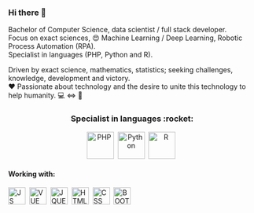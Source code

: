 ### Hi there 👋

Bachelor of Computer Science, data scientist / full stack developer. 
<br/>Focus on exact sciences, :heart_eyes: Machine Learning / Deep Learning, Robotic Process Automation (RPA). 
<br/>Specialist in languages (PHP, Python and R).

Driven by exact science, mathematics, statistics; seeking challenges, knowledge, development and victory. 
<br/>:heart: Passionate about technology and the desire to unite this technology to help humanity. :computer: <=> :dna:

<h3 align="center">Specialist in languages :rocket:</h3>
<p align="center">
<img src="https://i.ibb.co/X75fk3k/php-logo.png" height="55" alt="PHP">&nbsp
<img src="https://i.ibb.co/6W6CP9R/python-logo.png" height="55" alt="Python">&nbsp
<img src="https://i.ibb.co/0fKZ8bM/r-logo.png" height="55" alt="R">&nbsp
</p>

<h4>Working with:</h4>
<p align="left">
<img src="https://i.ibb.co/x6JPDvR/javascript-logo.png" height="35" alt="JS">&nbsp
<img src="https://i.ibb.co/8KKFmZv/vue-logo.png" height="35" alt="VUE">&nbsp
<img src="https://i.ibb.co/dPXjz20/jquery-logo.gif" height="35" alt="JQUERY">&nbsp
<img src="https://i.ibb.co/xJd0FFC/html5-logo.png" height="35" alt="HTML">&nbsp
<img src="https://i.ibb.co/Y7QCDJv/css3-logo.png" height="35" alt="CSS">&nbsp
<img src="https://i.ibb.co/TM815fs/bootstrap-logo.png" height="35" alt="BOOTSTRAP">&nbsp
</p>


<!--
**JoseMateusCamargo/JoseMateusCamargo** is a ✨ _special_ ✨ repository because its `README.md` (this file) appears on your GitHub profile.

Here are some ideas to get you started:

- 🔭 I’m currently working on ...
- 🌱 I’m currently learning ...
- 👯 I’m looking to collaborate on ...
- 🤔 I’m looking for help with ...
- 💬 Ask me about ...
- 📫 How to reach me: ...
- 😄 Pronouns: ...
- ⚡ Fun fact: ...
-->
